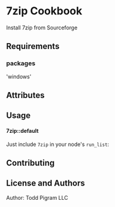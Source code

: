 7zip Cookbook
=============
Install 7zip from Sourceforge



Requirements
------------
### packages
'windows'


Attributes
----------

Usage
-----
#### 7zip::default

Just include `7zip` in your node's `run_list`:



Contributing
------------


License and Authors
-------------------
Author: Todd Pigram LLC
